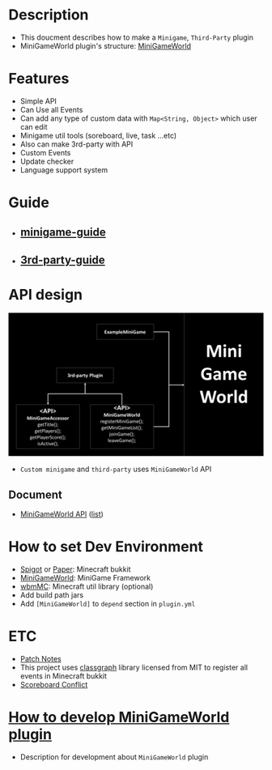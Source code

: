 # Description
- This doucment describes how to make a `Minigame`, `Third-Party` plugin
- MiniGameWorld plugin's structure: [MiniGameWorld]



# Features
- Simple API
- Can Use all Events
- Can add any type of custom data with `Map<String, Object>` which user can edit
- Minigame util tools (soreboard, live, task ...etc)
- Also can make 3rd-party with API
- Custom Events
- Update checker
- Language support system


# Guide
- ## [minigame-guide](making-minigame-guide.md)

- ## [3rd-party-guide](making-3rd-party-guide.md)



# API design
<!-- <img src="api-design.png" width="49.5%"></img> -->
![](api-design.png)
- `Custom minigame` and `third-party` uses `MiniGameWorld` API
## Document
- [MiniGameWorld API](https://minigameworlds.github.io/MiniGameWorld/) ([list](https://github.com/MiniGameWorlds/MiniGameWorld/blob/main/docs/README.md))



# How to set Dev Environment
- [Spigot] or [Paper]: Minecraft bukkit
- [MiniGameWorld]: MiniGame Framework
- [wbmMC]: Minecraft util library (optional)
- Add build path jars
- Add `[MiniGameWorld]` to `depend` section in `plugin.yml`



# ETC
- [Patch Notes](https://github.com/MiniGameWorlds/MiniGameWorld/blob/main/resources/devWiki/log.md)
- This project uses [classgraph](https://github.com/classgraph/classgraph) library licensed from MIT to register all events in  Minecraft bukkit
- [Scoreboard Conflict]



# [How to develop MiniGameWorld plugin](dev-plugin-home.md)
- Description for development about `MiniGameWorld` plugin


[Spigot]: https://getbukkit.org/download/spigot
[Paper]: https://papermc.io/
[MiniGameWorld]: https://github.com/MiniGameWorlds/MiniGameWorld/releases
[wbmMC]: https://github.com/worldbiomusic/wbmMC/releases
[Paper API]: https://papermc.io/javadocs/paper/1.16/index.html?overview-summary.html
[Scoreboard Conflict]: https://github.com/MiniGameWorlds/MiniGameWorld/blob/main/resources/userWiki/scoreboard.md

